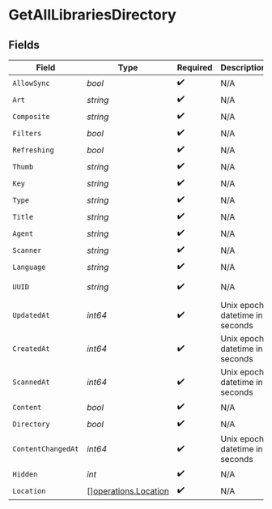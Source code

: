 # GetAllLibrariesDirectory


## Fields

| Field                                                        | Type                                                         | Required                                                     | Description                                                  | Example                                                      |
| ------------------------------------------------------------ | ------------------------------------------------------------ | ------------------------------------------------------------ | ------------------------------------------------------------ | ------------------------------------------------------------ |
| `AllowSync`                                                  | *bool*                                                       | :heavy_check_mark:                                           | N/A                                                          | true                                                         |
| `Art`                                                        | *string*                                                     | :heavy_check_mark:                                           | N/A                                                          | /:/resources/movie-fanart.jpg                                |
| `Composite`                                                  | *string*                                                     | :heavy_check_mark:                                           | N/A                                                          | /library/sections/1/composite/1705615584                     |
| `Filters`                                                    | *bool*                                                       | :heavy_check_mark:                                           | N/A                                                          | true                                                         |
| `Refreshing`                                                 | *bool*                                                       | :heavy_check_mark:                                           | N/A                                                          | false                                                        |
| `Thumb`                                                      | *string*                                                     | :heavy_check_mark:                                           | N/A                                                          | /:/resources/movie.png                                       |
| `Key`                                                        | *string*                                                     | :heavy_check_mark:                                           | N/A                                                          | 1                                                            |
| `Type`                                                       | *string*                                                     | :heavy_check_mark:                                           | N/A                                                          | movie                                                        |
| `Title`                                                      | *string*                                                     | :heavy_check_mark:                                           | N/A                                                          | Movies                                                       |
| `Agent`                                                      | *string*                                                     | :heavy_check_mark:                                           | N/A                                                          | tv.plex.agents.movie                                         |
| `Scanner`                                                    | *string*                                                     | :heavy_check_mark:                                           | N/A                                                          | Plex Movie                                                   |
| `Language`                                                   | *string*                                                     | :heavy_check_mark:                                           | N/A                                                          | en-US                                                        |
| `UUID`                                                       | *string*                                                     | :heavy_check_mark:                                           | N/A                                                          | 322a231a-b7f7-49f5-920f-14c61199cd30                         |
| `UpdatedAt`                                                  | *int64*                                                      | :heavy_check_mark:                                           | Unix epoch datetime in seconds                               | 1556281940                                                   |
| `CreatedAt`                                                  | *int64*                                                      | :heavy_check_mark:                                           | Unix epoch datetime in seconds                               | 1556281940                                                   |
| `ScannedAt`                                                  | *int64*                                                      | :heavy_check_mark:                                           | Unix epoch datetime in seconds                               | 1556281940                                                   |
| `Content`                                                    | *bool*                                                       | :heavy_check_mark:                                           | N/A                                                          | true                                                         |
| `Directory`                                                  | *bool*                                                       | :heavy_check_mark:                                           | N/A                                                          | true                                                         |
| `ContentChangedAt`                                           | *int64*                                                      | :heavy_check_mark:                                           | Unix epoch datetime in seconds                               | 1556281940                                                   |
| `Hidden`                                                     | *int*                                                        | :heavy_check_mark:                                           | N/A                                                          | 0                                                            |
| `Location`                                                   | [][operations.Location](../../models/operations/location.md) | :heavy_check_mark:                                           | N/A                                                          |                                                              |